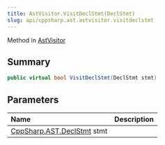 ```yaml
---
title: AstVisitor.VisitDeclStmt(DeclStmt)
slug: api/cppsharp.ast.astvisitor.visitdeclstmt
---
```

Method in [AstVisitor](/api/cppsharp/ast/astvisitor)

## Summary



```csharp
public virtual bool VisitDeclStmt(DeclStmt stmt)
```

## Parameters

|Name|Description|
|:---|:---|
|[CppSharp.AST.DeclStmt](/api/cppsharp/ast/declstmt) stmt||

